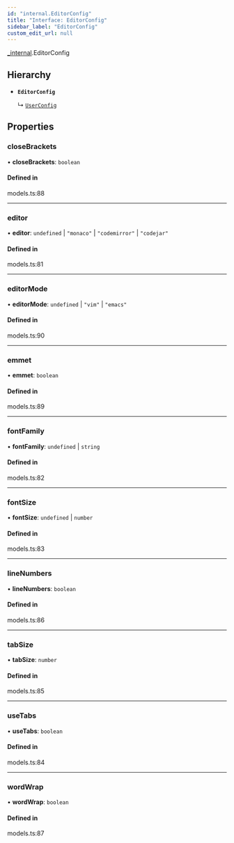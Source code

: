 ```yaml
---
id: "internal.EditorConfig"
title: "Interface: EditorConfig"
sidebar_label: "EditorConfig"
custom_edit_url: null
---
```


[_internal](../modules/internal.md).EditorConfig

## Hierarchy

- **`EditorConfig`**

  ↳ [`UserConfig`](internal.UserConfig.md)

## Properties

### closeBrackets

• **closeBrackets**: `boolean`

#### Defined in

models.ts:88

___

### editor

• **editor**: `undefined` \| ``"monaco"`` \| ``"codemirror"`` \| ``"codejar"``

#### Defined in

models.ts:81

___

### editorMode

• **editorMode**: `undefined` \| ``"vim"`` \| ``"emacs"``

#### Defined in

models.ts:90

___

### emmet

• **emmet**: `boolean`

#### Defined in

models.ts:89

___

### fontFamily

• **fontFamily**: `undefined` \| `string`

#### Defined in

models.ts:82

___

### fontSize

• **fontSize**: `undefined` \| `number`

#### Defined in

models.ts:83

___

### lineNumbers

• **lineNumbers**: `boolean`

#### Defined in

models.ts:86

___

### tabSize

• **tabSize**: `number`

#### Defined in

models.ts:85

___

### useTabs

• **useTabs**: `boolean`

#### Defined in

models.ts:84

___

### wordWrap

• **wordWrap**: `boolean`

#### Defined in

models.ts:87
